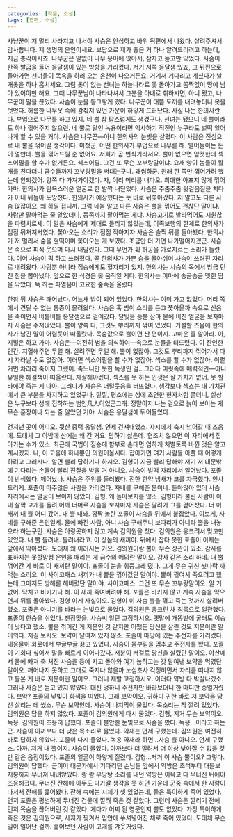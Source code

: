 ```yaml
---
categories: [작문, 소설]
tags: [엽편, 소설]
---
```

  사냥꾼이 저 멀리 사라지고 나서야 사슴은 안심하고 바위 뒤편에서 나왔다. 살려주셔서 감사합니다. 제 생명의 은인이세요. 보답으로 제가 좋은 거 하나 알려드리려고 하는데, 지금 총각이시죠. 나무꾼은 말없이 나무 옹이에 앉아서, 잠자코 듣고만 있었다. 사슴이 한쪽 발굽을 들어 옹달샘이 있는 방향을 가리켰다. 저기 저쪽 옹달샘 있죠, 그 뒤편으로 돌아가면 선녀들이 목욕을 하러 오는 온천이 나오거든요. 거기서 기다리고 계셨다가 날개옷을 하나 훔치세요. 그럼 옷이 없는 선녀는 하늘나라로 못 돌아가고 꼼짝없이 땅에 남아 있어야만 해요. 그때 나무꾼님이 나타나셔서 그분을 아내로 취하시면, 아니 됐고, 나무꾼이 말을 끊었다. 사슴이 눈을 동그랗게 떴다. 나무꾼이 대뜸 도끼를 내려놓더니 옷을 벗었다. 허름한 나무옷 속에 감춰져 있던 가운이 하얗게 드러났다. 사실 나는 한의사란다. 부업으로 나무를 하고 있지. 네 뿔 참 탐스럽게도 생겼구나. 선녀는 됐으니 네 뿔이라도 하나 꺾어주지 않으련. 네 뿔로 달인 녹용이라면 익사하기 직전인 누구라도 벌떡 일어나게 할 수 있을 거야. 사슴은 나무꾼―아니 한의사의 눈빛을 살폈다. 이 사람은 진심으로 내 뿔을 꺾어갈 생각이다. 미쳤군. 어떤 한의사가 부업으로 나무를 해. 벌어들이는 돈이 얼만데. 뿔을 꺾어드릴 순 없어요. 저희가 곧 번식기라서요. 뿔이 없으면 암컷한테 섹스어필을 할 수가 없거든요. 섹스어필. 그건 또 무슨 꼬부랑말이냐. 요새 양이 놈들이 활개를 친다더니 금수들까지 꼬부랑말을 써대는구나. 괘씸하군. 원래 한 쪽만 꺾어가려 했는데 안되겠어. 양쪽 다 가져가야겠다. 자, 이리 머리를 내다오. 최대한 아프지 않게 꺾어가마. 한의사가 탐욕스러운 얼굴로 한 발짝 내딛었다. 사슴은 주춤주춤 뒷걸음질을 치다가 이내 뒤돌아 도망쳤다. 한의사가 예상했다는 듯 바로 뒤쫓아갔다. 저 말고도 다른 사슴 많잖아요. 왜 하필 접니까. 그럼 네놈 말고 다른 사슴은 뿔을 꺾어도 괜찮단 말이냐. 사람만 팔아먹는 줄 알았더니, 동족까지 팔아먹는 게냐. 사슴고기로 발라먹어도 시원찮을 파렴치로세. 이 말은 사슴에게 제대로 들리지 않았는데, 이족보행의 한계로 한의사가 점점 뒤처져서였다. 쫓아오는 소리가 점점 작아지자 사슴은 슬쩍 뒤를 돌아봤다. 한의사가 저 멀리서 숨을 헐떡이며 쫓아오는 게 보였다. 조금만 더 가면 나가떨어지겠군. 사슴은 속으로 피식 웃으며 다시 내달렸다. 그때 무언가 휙 허공을 가로지르는 소리가 들렸다. 이어 사슴이 픽 하고 쓰러졌다. 곧 한의사가 가쁜 숨을 몰아쉬며 사슴이 쓰러진 자리로 내려왔다. 사람뿐 아니라 짐승에게도 혈자리가 있지. 한의사는 사슴의 목에서 방금 던진 침을 뽑아냈다. 앞으로 한 식경은 못 움직일 게다. 한의사는 이마에 송골송골 맺힌 땀을 닦았다. 뚝 하는 파열음이 고요한 숲속을 울렸다.
  
  한참 뒤 사슴은 깨어났다. 어느새 밤이 되어 있었다. 한의사는 이미 가고 없었다. 머리 쪽에서 견딜 수 없는 통증이 몰려왔다. 사슴은 혹 범이 소리를 듣고 쫓아올까 속으로 신음을 죽이면서 비틀비틀 옹달샘으로 걸어갔다. 달빛을 등불 삼아 물에 비친 얼굴을 보자마자 사슴은 주저앉았다. 뿔이 양쪽 다, 그것도 뿌리까지 꺾여 있었다. 기절할 즈음에 한의사가 남긴 말이 어렴풋이 떠올랐다. 목숨값으로 뿔이면 싼 편이지. 고마운 줄 알아라. 아, 지혈은 하고 가마. 사슴은—여전히 범을 의식하여—속으로 눈물을 터뜨렸다. 이 잔인한 인간. 지혈해주면 무얼 해. 살려주면 무얼 해. 뿔이 없잖아. 그것도 뿌리까지 꺾어가서 다시 자라날 수도 없잖아. 이러면 섹스어필을 할 수가 없잖아. 섹스를 할 수가 없잖아. 이럴 거면 차라리 죽이지 그랬어. 죽느니만 못한 녹생인 걸…그러다 머릿속에 매력적인—아니 유일한 해결책이 떠올랐다. 자살해야겠다. 섹스를 못 하는 인생은 살 가치가 없어. 못 할 바에야 죽는 게 나아. 그러다가 사슴은 너털웃음을 터뜨렸다. 생각보다 섹스는 내 가치관에서 큰 부분을 차지하고 있었구나. 낄낄, 평소에는 성에 초연한 현자처럼 굴더니, 실상은 누구보다 성에 집착하는 범인凡人이었군그래. 정말이지 나는 겉으로 늙어 보이는 게 무슨 훈장이나 되는 줄 알았던 거야. 사슴은 옹달샘에 뛰어들었다.
  
  건져낸 곳이 어디오. 뒷산 중턱 옹달샘. 언제 건져내었소. 자시에서 축시 넘어갈 때 즈음에. 도대체 그 야밤에 산에는 왜 간 거요. 답하기 싫은데. 협조치 않으면 이 자리에서 잡아가는 수가 있소. 최근에 국법이 짐승에 함부로 손대면 엄하게 처벌토록 바뀐 것은 알고 계시겠지. 나, 이 고을에 하나뿐인 의원이올시다. 잡아가면 여기 사람들 아플 때 어떻게 하려고 그러시나. 알면 빨리 답하기나 하시오. 김형이 지금 빨리 답해야 저기 저 대문밖에 기다리는 손들이 빨리 진찰을 받을 거 아니오. 사슴이 벌떡 자리에서 일어났다. 포졸이 반색했다. 깨어났나. 사슴은 주위를 둘러봤다. 진한 한약 냄새가 코를 자극했다. 인사드리게. 포졸이 마주앉은 사람을 가리켰다. 자네를 구해준 분이네. 돌아앉아 있어 사슴 자리에서는 얼굴이 보이지 않았다. 김형, 왜 돌아보지를 않소. 김형이라 불린 사람이 이내 살짝 고개를 돌려 어깨 너머로 사슴을 보자마자 사슴은 달려가 그를 걷어찼다. 너 이 새끼 내 뿔 어디 갔어. 내 뿔 내놔. 깜짝 놀란 포졸이 사슴을 뒤에서 붙잡았다. 이보게, 자네를 구해준 은인일세. 물에 빠진 사람, 아니 사슴 구해주니 보따리가 아니라 뿔을 내놓으라 하는구먼. 사슴은 아랑곳하지 않고 계속 김의원을 찼다. 김의원은 웅크려서 맞고만 있었다. 내 뿔 돌려내. 돌려내라고. 이 상놈의 새끼야. 뒤에서 잡다 못한 포졸이 이제는 앞에서 막아섰다. 도대체 왜 이러시는 거요. 김의원이랑 뿔이 무슨 상관이 있소. 감사를 표하지는 못할망정 은인을 때리는 게 금수의 예의란 말이오. 감사 같은 소리 하네. 내 뿔 꺾어간 게 바로 이 새끼란 말이야. 포졸이 눈을 휘둥그레 떴다. 그게 무슨 귀신 씻나락 까먹는 소리요. 이 사이코패스 새끼가 내 뿔을 꺾어갔단 말이야. 뿔이 꺾여서 죽으려고 했는데 그마저도 방해를 해버렸단 말이야. 사이코패스. 그건 또 무슨 꼬부랑말이오. 알 거 없어. 닥치고 비키기나 해. 이 새끼 죽여버려야 해. 포졸은 비키지 않고 계속 사슴을 막으면서 뒤를 돌아봤다. 김형 이게 사실이오. 김형이 이 사슴 뿔을 꺾고 죽는 것까지 살려버렸소. 포졸은 아니기를 바라는 눈빛으로 물었다. 김의원은 웅크린 채 침묵으로 일관했다. 포졸이 한숨을 쉬었다. 젠장맞을. 사슴씨 일단 고정하시오. 옛말에 개똥밭에 굴러도 이승이 낫다고 했소. 뿔을 꺾어간 게 저분인 것 같지만 어쨌든 당신을 살린 것도 저분이란 말이외다. 저길 보시오. 보약이 달여져 있지 않소. 포졸이 마당에 있는 주전자를 가리켰다. 내용물이 화로에서 부글부글 끓고 있었다. 사슴이 몸부림을 멈추고 주전자를 봤다. 포졸이 기회다 싶어서 말을 빠르게 이어나갔다. 저분이 저걸로 당신을 살렸단 말이오. 야산에서 물에 빠져 축 처진 사슴을 등에 지고 돌아와 여기 눕히고는 갓 달여낸 보약을 먹였단 말이오. 깨어나지 못하고 그대로 죽지나 않을까 노심초사 걱정하면서 자리를 떠나지 않고 돌본 게 바로 저분이란 말이오. 그러니 제발 고정하시오. 이러다 약방 다 박살나겠소. 그러나 사슴은 듣고 있지 않았다. 대신 멍하니 주전자만 바라보더니 한 마디만 중얼거렸다. 보약? 포졸의 낯빛이 화색을 띠었다. 그래 보약이오. 귀하디 귀한 바로 저 보약을 당신 살리는 데 썼소. 무슨 보약인데. 사슴이 나지막이 물었다. 목소리는 착 깔려 있었다. 김의원은 답을 하지 않았다. 포졸이 김의원에게 다시 물었다. 김형, 저거 무슨 보약이오. 녹용. 김의원이 조용히 답했다. 포졸이 불안한 눈빛으로 사슴을 봤다. 녹용…이라고 하는군. 사슴이 아까보다 더 낮은 목소리로 물었다. 약재는 언제 구했는데. 김의원은 여전히 바로 답하지 않았다. 포졸이 다시 물었다. 녹용 약재라 하면…사슴 뿔 아니오. 언제 구했소. 아까. 저거 내 뿔이지. 사슴이 물었다. 아까보다 더 깔려서 더 이상 낮아질 수 없을 것만 같은 음정이었다. 포졸의 얼굴이 하얗게 질렸다. 김형…저거 이 사슴 뿔이오? 그렇다. 김의원이 답했다. 곧이어 대문가에서 기다리던 손님들 앞에서 약방은 초석부터 대들보 지붕까지 무너져 내려앉았다. 쾅 쾅 우당탕 소리를 내던 약방은 이윽고 다 무너진 뒤에야 조용해졌다. 무너진 잔해에 아무도 다가갈 생각을 못 하던 가운데 군중 속에서 한 사람이 나서서 잔해를 훑어봤다. 잔해 속에는 시체가 셋 있었는데, 둘은 특이하게 죽어 있었다. 먼저 포졸은 평범하게 무너진 건물에 깔려 죽은 것 같았다. 그런데 사슴은 깔리기 전에 먼저 목숨을 끊어버린 것 같았다. 게다가 어찌 된 영문인지 뿔도 없었다. 가장 특이하게 죽은 것은 김의원으로, 사지가 찢겨서 입안에 쑤셔넣어진 채로 죽어 있었다. 도대체 무슨 일이 일어난 걸까. 훑어보던 사람이 고개를 갸웃거렸다.